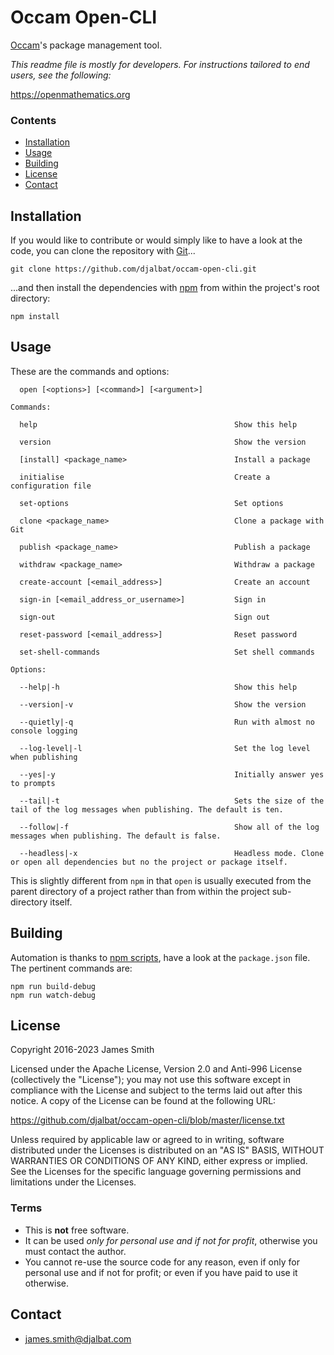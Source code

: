 # Occam Open-CLI

[Occam](https://github.com/djalbat/occam)'s package management tool.

*This readme file is mostly for developers. For instructions tailored to end users, see the following:*

https://openmathematics.org

### Contents

- [Installation](#installation)
- [Usage](#usage)
- [Building](#building)
- [License](#license)
- [Contact](#contact)

## Installation

If you would like to contribute or would simply like to have a look at the code, you can clone the repository with [Git](https://git-scm.com/)...

    git clone https://github.com/djalbat/occam-open-cli.git

...and then install the dependencies with [npm](https://www.npmjs.com/) from within the project's root directory:

    npm install

## Usage

These are the commands and options:

```
  open [<options>] [<command>] [<argument>]

Commands:

  help                                            Show this help
  
  version                                         Show the version

  [install] <package_name>                        Install a package

  initialise                                      Create a configuration file

  set-options                                     Set options 

  clone <package_name>                            Clone a package with Git

  publish <package_name>                          Publish a package

  withdraw <package_name>                         Withdraw a package

  create-account [<email_address>]                Create an account
   
  sign-in [<email_address_or_username>]           Sign in 

  sign-out                                        Sign out 
 
  reset-password [<email_address>]                Reset password 

  set-shell-commands                              Set shell commands 

Options:

  --help|-h                                       Show this help

  --version|-v                                    Show the version

  --quietly|-q                                    Run with almost no console logging

  --log-level|-l                                  Set the log level when publishing
  
  --yes|-y                                        Initially answer yes to prompts

  --tail|-t                                       Sets the size of the tail of the log messages when publishing. The default is ten. 

  --follow|-f                                     Show all of the log messages when publishing. The default is false.

  --headless|-x                                   Headless mode. Clone or open all dependencies but no the project or package itself.
```

This is slightly different from `npm` in that `open` is usually executed from the parent directory of a project rather than from within the project sub-directory itself.

## Building

Automation is thanks to [npm scripts](https://docs.npmjs.com/misc/scripts), have a look at the `package.json` file. The pertinent commands are:

    npm run build-debug
    npm run watch-debug

## License

Copyright 2016-2023 James Smith

Licensed under the Apache License, Version 2.0 and Anti-996 License (collectively the "License"); you may not use this software except in compliance with the License and subject to the terms laid out after this notice. A copy of the License can be found at the following URL:

https://github.com/djalbat/occam-open-cli/blob/master/license.txt

Unless required by applicable law or agreed to in writing, software distributed under the Licenses is distributed on an "AS IS" BASIS, WITHOUT WARRANTIES OR CONDITIONS OF ANY KIND, either express or implied. See the Licenses for the specific language governing permissions and limitations under the Licenses.

### Terms

* This is **not** free software.
* It can be used *only for personal use and if not for profit*, otherwise you must contact the author.
* You cannot re-use the source code for any reason, even if only for personal use and if not for profit; or even if you have paid to use it otherwise.

## Contact

* james.smith@djalbat.com

